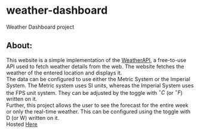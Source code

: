 # weather-dashboard
Weather Dashboard project  
## About:
This website is a simple implementation of the [WeatherAPI](https://www.weatherapi.com/), a free-to-use API used to fetch weather details from the web. The website fetches the weather of the entered location and displays it.  
The data can be configured to use either the Metric System or the Imperial System. The Metric system uses SI units, whereas the Imperial System uses the FPS unit system. They can be adjusted by the toggle with $^{\circ}C$ (or $^{\circ}F$) written on it.  
Further, this project allows the user to see the forecast for the entire week or only the real-time weather. This can be configured using the toggle with D (or W) written on it. <br>
Hosted [Here](https://anshumaanmishra.github.io/weather-dashboard/)

